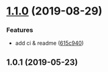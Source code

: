 # [1.1.0](https://github.com/searchfe/gulp-ts2php/compare/v1.0.3...v1.1.0) (2019-08-29)


### Features

* add ci & readme ([615c940](https://github.com/searchfe/gulp-ts2php/commit/615c940))

## 1.0.1 (2019-05-23)
